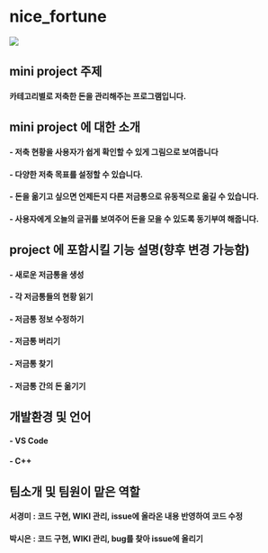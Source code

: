 # nice_fortune

 <img src="https://user-images.githubusercontent.com/101008862/236654506-cafa2cb2-3c6d-4244-ada0-03a7b35d0130.jpg">

## mini project 주제
#### 카테고리별로 저축한 돈을 관리해주는 프로그램입니다. 

## mini project 에 대한 소개
#### - 저축 현황을 사용자가 쉽게 확인할 수 있게 그림으로 보여줍니다
#### - 다양한 저축 목표를 설정할 수 있습니다.
#### - 돈을 옮기고 싶으면 언제든지 다른 저금통으로 유동적으로 옮길 수 있습니다.
#### - 사용자에게 오늘의 글귀를 보여주어 돈을 모을 수 있도록 동기부여 해줍니다.


## project 에 포함시킬 기능 설명(향후 변경 가능함)
#### - 새로운 저금통을 생성
#### - 각 저금통들의 현황 읽기
#### - 저금통 정보 수정하기
#### - 저금통 버리기
#### - 저금통 찾기
#### - 저금통 간의 돈 옮기기

## 개발환경 및 언어
#### - VS Code
#### - C++

## 팀소개 및 팀원이 맡은 역할
#### 서경미 : 코드 구현, WIKI 관리, issue에 올라온 내용 반영하여 코드 수정
#### 박시은 : 코드 구현, WIKI 관리, bug를 찾아 issue에 올리기
